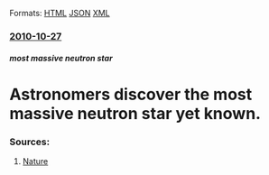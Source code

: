 
Formats: [HTML](/news/2010/10/27/astronomers-discover-the-most-massive-neutron-star-yet-known.html)  [JSON](/news/2010/10/27/astronomers-discover-the-most-massive-neutron-star-yet-known.json)  [XML](/news/2010/10/27/astronomers-discover-the-most-massive-neutron-star-yet-known.xml)  

### [2010-10-27](/news/2010/10/27/index.md)

##### most massive neutron star
# Astronomers discover the most massive neutron star yet known. 




### Sources:

1. [Nature](http://www.nature.com/news/2010/101027/full/news.2010.565.html)
